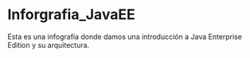 # Inforgrafia_JavaEE
Esta es una infografía donde damos una introducción a Java Enterprise Edition y su arquitectura.
